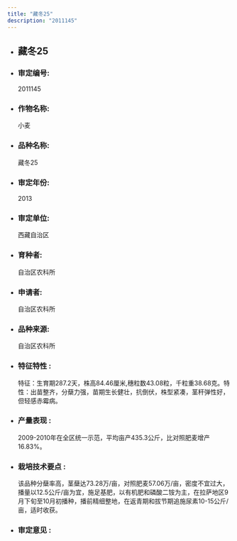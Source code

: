 ```yaml
---
title: "藏冬25"
description: "2011145"
---
```

* ## 藏冬25
* ###  审定编号:  
   2011145

*  ### 作物名称:  
   小麦

*   ###  品种名称: 
    藏冬25

*   ### 审定年份: 
    2013

*   ### 审定单位:  
    西藏自治区

*   ### 育种者:  
    自治区农科所

*   ### 申请者:  
    自治区农科所

*   ### 品种来源:  
    自治区农科所

*   ### 特征特性 : 
    特征：生育期287.2天，株高84.46厘米,穗粒数43.08粒，千粒重38.68克。特性：出苗整齐，分蘖力强，苗期生长健壮，抗倒伏，株型紧凑，茎秆弹性好，但轻感赤霉病。

*   ### 产量表现 : 
    2009-2010年在全区统一示范，平均亩产435.3公斤，比对照肥麦增产16.83%。

*   ### 栽培技术要点 : 
    该品种分蘖率高，茎蘖达73.28万/亩，对照肥麦57.06万/亩，密度不宜过大，播量以12.5公斤/亩为宜，施足基肥，以有机肥和磷酸二铵为主，在拉萨地区9月下旬至10月初播种，播前精细整地，在返青期和拔节期追施尿素10-15公斤/亩，适时收获。

*   ### 审定意见 : 
    
